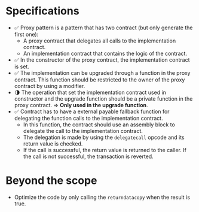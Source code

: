 # Specifications
- ✅ Proxy pattern is a pattern that has two contract (but only generate the first one):
  - A proxy contract that delegates all calls to the implementation contract.
  - An implementation contract that contains the logic of the contract.
- ✅ In the constructor of the proxy contract, the implementation contract is set.
- ✅ The implementation can be upgraded through a function in the proxy contract. This function should be restricted to the owner of the proxy contract by using a modifier.
- 🌗 The operation that set the implementation contract used in constructor and the upgrade function should be a private function in the proxy contract. => **Only used in the upgrade function**.
- ✅ Contract has to have a external payable fallback function for delegating the function calls to the implementation contract.
  - In this function, the contract should use an assembly block to delegate the call to the implementation contract.
  - The delegation is made by using the `delegatecall` opcode and its return value is checked.
  - If the call is successful, the return value is returned to the caller. If the call is not successful, the transaction is reverted.
 
# Beyond the scope
- Optimize the code by only calling the `returndatacopy` when the result is true.

